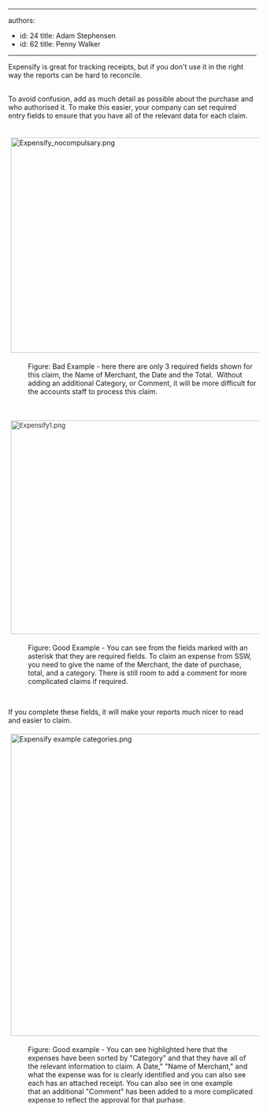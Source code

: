 

---
authors:
  - id: 24
    title: Adam Stephensen
  - id: 62
    title: Penny Walker
---




<span class='intro'> Expensify is great for tracking receipts, but if you don't use it in&#160;the right way the reports can be hard to reconcile.<br><div><br></div><div>To avoid confusion, add as much detail as possible about the purchase and who authorised it. To make this easier, your company can set required entry&#160;fields to ensure that you have all of the relevant data for each claim.<br></div> </span>

<dl class="badImage"><dl class="ssw15-rteElement-ImageArea">​​​​​<img src="/SiteAssets/how-to-enter-an-expensify-receipt/Expensify_nocompulsary.png" alt="Expensify_nocompulsary.png" style="margin&#58;5px;width&#58;700px;height&#58;436px;" /></dl><dd class="ssw15-rteElement-FigureBad">​​​​Figure&#58; Bad Example - here there are only 3 required fields shown&#160;for this claim, the&#160;Name of Merchant, the&#160;Date and the&#160;Total.&#160; Without adding an additional Category, or Comment, it will be more difficult&#160;for the accounts staff to process this claim.<br></dd><p class="ssw15-rteElement-P">​​<br></p><dl class="ssw15-rteElement-ImageArea"><img src="/SiteAssets/how-to-enter-an-expensify-receipt/Expensify1.png" alt="Expensify1.png" style="color&#58;#333333;font-size&#58;13px;margin&#58;5px;width&#58;700px;height&#58;433px;" /></dl></dl><dl class="goodImage"><dd>​​​​​Figure&#58; Good Example -&#160;You can see from the fields marked with an asterisk&#160;that they are&#160;required fields.&#160;To claim an&#160;expense from&#160;SSW, you need to give the name of the Merchant, the date of purchase, total, and a category. There is still room to add a comment for more complicated claims if required.<br></dd><p class="ssw15-rteElement-P">​​​​<br></p><p class="ssw15-rteElement-P">If you complete these fields, it will make your reports much nicer to read and easier to claim.<br></p><dl class="ssw15-rteElement-ImageArea"><img src="/SiteAssets/how-to-enter-an-expensify-receipt/Expensify%20example%20categories.png" alt="Expensify example categories.png" style="margin&#58;5px;width&#58;700px;height&#58;612px;" /></dl><dd class="ssw15-rteElement-FigureGood">Figure&#58; Good example - You can see highlighted here that the expenses have been sorted by &quot;Category&quot; and that they have all of the relevant information to claim. A&#160;Date,&quot;&#160;&quot;Name of Merchant,&quot; and what the expense was for is clearly identified and you can also see each has an&#160;attached&#160;receipt. You can also see in one example that&#160;an additional&#160;&quot;Comment&quot;&#160;has been added to a more complicated expense to reflect the approval for that purhase.<br></dd></dl>


